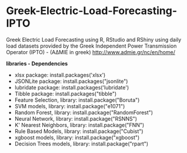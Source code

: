 # Greek-Electric-Load-Forecasting-IPTO
Greek Electric Load Forecasting using R, RStudio and RShiny using daily load datasets provided by the Greek Independent Power Transmission Operator (IPTO) - (AΔΜΙΕ in greek)
http://www.admie.gr/nc/en/home/

<b>libraries - Dependencies</b>
<ul>
  <li>xlsx package: install.packages('xlsx')</li>
  <li>JSONLite package: install.packages("jsonlite")</li>
  <li>lubridate package: install.packages('lubridate')</li>
  <li>Tibble package: install.packages("tibble")</li>
  <li>Feature Selection, library: install.package("Boruta")</li>
  <li>SVM models, library: install.package("e1071")</li>
  <li>Random Forest, library: install.package("RandomForest")</li>
  <li>Neural Network, library: install.package("RSNNS")</li>
  <li>K' Nearest Neighbors, library: install.package("FNN")</li>
  <li>Rule Based Models, library: install.package("Cubist")</li>
  <li>xgboost models, library: install.package("xgboost")</li>
  <li>Decision Trees models, library: install.package("rpart")</li>
</ul>
